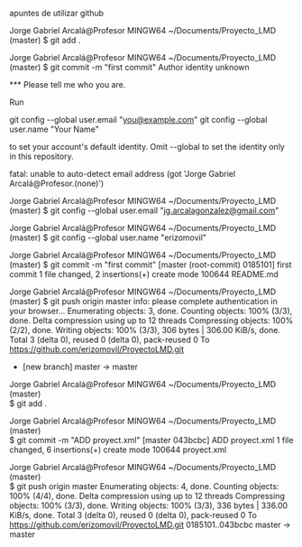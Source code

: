 apuntes de utilizar github

Jorge Gabriel Arcalá@Profesor MINGW64 ~/Documents/Proyecto_LMD (master)
$ git add .

Jorge Gabriel Arcalá@Profesor MINGW64 ~/Documents/Proyecto_LMD (master)
$ git commit -m "first commit"
Author identity unknown

*** Please tell me who you are.

Run

  git config --global user.email "you@example.com"
  git config --global user.name "Your Name"

to set your account's default identity.
Omit --global to set the identity only in this repository.

fatal: unable to auto-detect email address (got 'Jorge Gabriel Arcalá@Profesor.(none)')

Jorge Gabriel Arcalá@Profesor MINGW64 ~/Documents/Proyecto_LMD (master)
$ git config --global user.email "jg.arcalagonzalez@gmail.com"

Jorge Gabriel Arcalá@Profesor MINGW64 ~/Documents/Proyecto_LMD (master)
$ git config --global user.name "erizomovil"

Jorge Gabriel Arcalá@Profesor MINGW64 ~/Documents/Proyecto_LMD (master)
$ git commit -m "first commit"
[master (root-commit) 0185101] first commit
 1 file changed, 2 insertions(+)
 create mode 100644 README.md

Jorge Gabriel Arcalá@Profesor MINGW64 ~/Documents/Proyecto_LMD (master)
$ git push origin master
info: please complete authentication in your browser...
Enumerating objects: 3, done.
Counting objects: 100% (3/3), done.
Delta compression using up to 12 threads
Compressing objects: 100% (2/2), done.
Writing objects: 100% (3/3), 306 bytes | 306.00 KiB/s, done.
Total 3 (delta 0), reused 0 (delta 0), pack-reused 0
To https://github.com/erizomovil/ProyectoLMD.git
 * [new branch]      master -> master

Jorge Gabriel Arcalá@Profesor MINGW64 ~/Documents/Proyecto_LMD (master)    
$ git add .

Jorge Gabriel Arcalá@Profesor MINGW64 ~/Documents/Proyecto_LMD (master)    
$ git commit -m "ADD proyect.xml"
[master 043bcbc] ADD proyect.xml
 1 file changed, 6 insertions(+)
 create mode 100644 proyect.xml

Jorge Gabriel Arcalá@Profesor MINGW64 ~/Documents/Proyecto_LMD (master)    
$ git push origin master
Enumerating objects: 4, done.
Counting objects: 100% (4/4), done.
Delta compression using up to 12 threads
Compressing objects: 100% (3/3), done.
Writing objects: 100% (3/3), 336 bytes | 336.00 KiB/s, done.
Total 3 (delta 0), reused 0 (delta 0), pack-reused 0
To https://github.com/erizomovil/ProyectoLMD.git
   0185101..043bcbc  master -> master